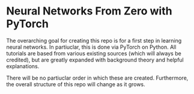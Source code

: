 # Neural Networks From Zero with PyTorch

The overarching goal for creating this repo is for a first step in learning neural networks. In partiuclar, this is done via PyTorch on Python. All tutorials are based from various existing sources (which will always be credited), but are greatly expanded with background theory and helpful explanations.

There will be no partiuclar order in which these are created. Furthermore, the overall structure of this repo will change as it grows.
